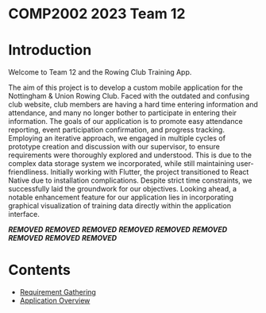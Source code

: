 COMP2002 2023 Team 12
=============================

# Introduction

Welcome to Team 12 and the Rowing Club Training App.

The aim of this project is to develop a custom mobile application for the Nottingham & Union Rowing Club. Faced with the outdated and confusing club website, club members are having a hard time entering information and attendance, and many no longer bother to participate in entering their information. The goals of our application is to promote easy attendance reporting, event participation confirmation, and progress tracking. Employing an iterative approach, we engaged in multiple cycles of prototype creation and discussion with our supervisor, to ensure requirements were thoroughly explored and understood. This is due to the complex data storage system we incorporated, while still maintaining user-friendliness. Initially working with Flutter, the project transitioned to React Native due to installation complications. Despite strict time constraints, we successfully laid the groundwork for our objectives. Looking ahead, a notable enhancement feature for our application lies in incorporating graphical visualization of training data directly within the application interface. 

***REMOVED***
***REMOVED***
***REMOVED***
***REMOVED***
***REMOVED***
***REMOVED***
***REMOVED***
***REMOVED***
***REMOVED***

# Contents

- [Requirement Gathering](requirement_gathering/requirementgathering.md)
- [Application Overview](docs/initialdevelopment.md)